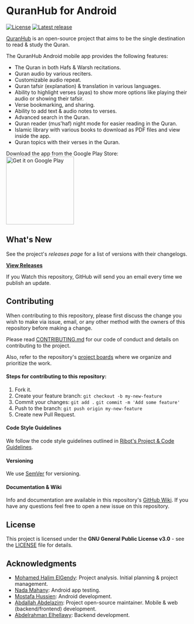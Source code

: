 # QuranHub for Android

[![License](https://img.shields.io/github/license/QuranHub/quranhub-android)](https://github.com/QuranHub/quranhub-android/blob/master/LICENSE)
[![Latest release](https://img.shields.io/github/v/release/QuranHub/quranhub-android)](https://github.com/QuranHub/quranhub-android/releases/latest)

[QuranHub](https://quranhub.app) is an open-source project that aims to be the single destination to read & study the Quran.

The QuranHub Android mobile app provides the following features:
- The Quran in both Hafs & Warsh recitations.
- Quran audio by various reciters.
- Customizable audio repeat.
- Quran tafsir (explanation) & translation in various languages.
- Ability to highlight verses (ayas) to show more options like playing their audio or showing their tafsir.
- Verse bookmarking, and sharing.
- Ability to add text & audio notes to verses.
- Advanced search in the Quran.
- Quran reader (mus'haf) night mode for easier reading in the Quran.
- Islamic library with various books to download as PDF files and view inside the app.
- Quran topics with their verses in the Quran.

Download the app from the Google Play Store:  
<a href="https://play.google.com/store/apps/details?id=app.quranhub">
  <img alt="Get it on Google Play"
       width="185"
       src="https://play.google.com/intl/en_us/badges/images/generic/en-play-badge.png" />
</a>

## What's New
See the project's *releases page* for a list of versions with their changelogs.

**[View Releases](https://github.com/QuranHub/quranhub-android/releases)**

If you Watch this repository, GitHub will send you an email every time we publish an update.

## Contributing
When contributing to this repository, please first discuss the change you wish to make via issue, email, or any other method with the owners of this repository before making a change.

Please read [CONTRIBUTING.md](https://github.com/QuranHub/quranhub-android/blob/master/CONTRIBUTING.md) for our code of conduct and details on contributing to the project.

Also, refer to the repository's [project boards](https://github.com/QuranHub/quranhub-android/projects) where we organize and prioritize the work.

#### Steps for contributing to this repository:
1.  Fork it.
2.  Create your feature branch:  `git checkout -b my-new-feature`
3.  Commit your changes:  `git add .`  `git commit -m 'Add some feature'`
4.  Push to the branch:  `git push origin my-new-feature`
5.  Create new Pull Request.

#### Code Style Guidelines
We follow the code style guidelines outlined in [Ribot's Project & Code Guidelines](https://github.com/ribot/android-guidelines/blob/master/project_and_code_guidelines.md).

#### Versioning
We use  [SemVer](http://semver.org/)  for versioning.

#### Documentation & Wiki
Info and documentation are available in this repository's [GitHub Wiki](https://github.com/QuranHub/quranhub-android/wiki). If you have any questions feel free to open a new issue on this repository.

## License
This project is licensed under the **GNU General Public License v3.0** - see the [LICENSE](https://github.com/QuranHub/quranhub-android/blob/master/LICENSE) file for details.

## Acknowledgments
- [Mohamed Halim ElGendy](https://www.linkedin.com/in/mohalimelgendy/): Project analysis. Initial planning & project management.
- [Nada Mahany](https://www.linkedin.com/in/nada-mahany-81bbb2103/): Android app testing.
- [Mostafa Hussien](https://github.com/mostafa9696): Android development.
- [Abdallah Abdelazim](https://github.com/Abdallah-Abdelazim): Project open-source maintainer. Mobile & web (backend/frontend) development.
- [Abdelrahman Elhellawy](https://github.com/Elhellawy): Backend development.
